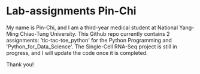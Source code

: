 # Lab-assignments Pin-Chi
My name is Pin-Chi, and I am a third-year medical student at National Yang-Ming Chiao-Tung University. This Github repo currently contains 2 assignments: 'tic-tac-toe_python' for the Python Programming and 'Python_for_Data_Science'. The Single-Cell RNA-Seq project is still in progress, and I will update the code once it is completed.

Thank you!
